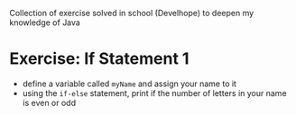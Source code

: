 Collection of exercise solved in school (Develhope) to deepen my knowledge of Java

# Exercise: If Statement 1
* define a variable called `myName` and assign your name to it
* using the `if-else` statement, print if the number of letters in your name is even or odd
